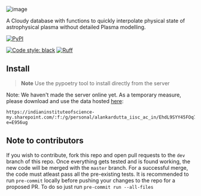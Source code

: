 ![image](https://user-images.githubusercontent.com/39578361/210923881-79133580-b2b7-4e4c-8e0d-dc0b4dd4a691.png)

A Cloudy database with functions to quickly interpolate physical state of astrophysical plasma without detailed Plasma modelling.

[![PyPI](https://img.shields.io/badge/requires-Python%20≥%203.10-blue?logo=python&logoColor=white)](https://www.python.org/downloads/release/python-3100/)

<!--- Tests and style --->
[![Code style: black](https://img.shields.io/badge/code%20style-black-000000.svg)](https://github.com/psf/black)
[![Ruff](https://img.shields.io/endpoint?url=https://raw.githubusercontent.com/charliermarsh/ruff/main/assets/badge/v1.json)](https://github.com/charliermarsh/ruff)


## Install

> **Note** Use the pypoetry tool to install directly from the server

<!-- ## Setup

1. Clone the repository

   ```sh
   git clone git@github.com:dutta-alankar/AstroPlasma.git
   cd AstroPlasma
   ```

2. Create and source a virtual environment (recommonded, but optional)

   ```sh
   virtualenv .venv
   source .venv/bin/activate
   ```

3. Upgrade pip and install dependencies

   ```sh
   pip install -U pip
   pip install -r requirements.txt
   ```

   > **Note** If you are maintaining or into development of this repository, please consider using [poetry](https://python-poetry.org/).

4. Configure the environment file in the `.env` if you intent to change the behaviour. Check [Environment Variable Config](#environment-variable-config) for more information.

5. Configure the web server in the `server/` directory and continue the setup instruction as described in the `server/README.md` starting from 3<sup>rd</sup> step.

   > **Note** The `.env` file mentioned in the `server/README.md` file must be created in the `server/.env` file

6. In a separate terminal session, run the webserver. Check out **Getting Started** section in the `server/README.md`

## Getting Started

Once you have performed the steps from the [Setup](#setup), you are good to go.

![](https://i.imgur.com/uaQktlP.png)

> **Note** This is the example usage intended for a quick demo. Do not use it from the python shell, rather import `ionization.py` and `spectrum.py` files in your application.

## Environment Variable Config

|    Variable Name    | Description |
| :-----------------: | :---------- |
|     CHUNK_SIZE      | (_Optional_) Amount of bytes of the file content to be downloaded and saved at a time. It should be adjusted based on the network bandwidth. Default is `4096` (aka 4 kB) |
| WEB_SERVER_BASE_URL | (_Optional_) Base url of the downloader webserver (running from `server/` directory). It should only be set when that server is deployed on some remote web server or the default port is changed. Default is `http://localhost:8000` |
| PARALLEL_DOWNLOAD_JOBS | (_Optional_) Number of file download jobs to run parallely. Default is `3` |  -->

Note: We haven't made the server online yet. As a temporary measure, please download and use the data hosted [here](https://indianinstituteofscience-my.sharepoint.com/:f:/g/personal/alankardutta_iisc_ac_in/EhdL9SYY45FOq7zjrWGD0NQBcy3pn6oTP2B9pGhxPwLnkQ?e=E956ug):

```
https://indianinstituteofscience-my.sharepoint.com/:f:/g/personal/alankardutta_iisc_ac_in/EhdL9SYY45FOq7zjrWGD0NQBcy3pn6oTP2B9pGhxPwLnkQ?e=E956ug
```

## Note to contributors

If you wish to contribute, fork this repo and open pull requests to the `dev` branch of this repo. Once everything gets tested and is found working, the new code will be merged with the `master` branch.
For a successful merge, the code must atleast pass all the pre-existing tests. It is recommended to run `pre-commit` locally before pushing your changes to the repo for a proposed PR. To do so just run `pre-commit run --all-files`
